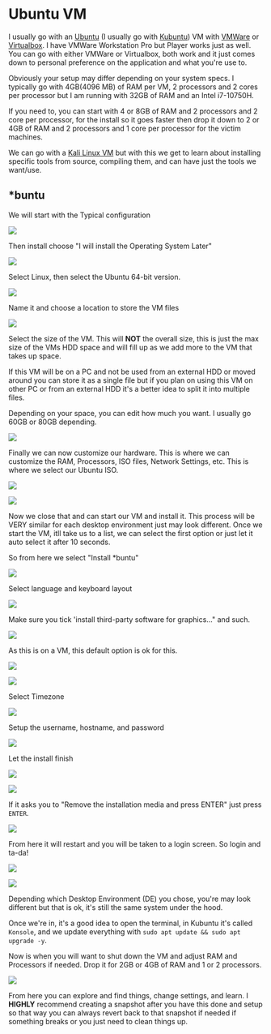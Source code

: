 # Ubuntu VM

I usually go with an [Ubuntu](https://ubuntu.com/) (I usually go with [Kubuntu](https://kubuntu.org/)) VM with [VMWare](https://customerconnect.vmware.com/en/downloads/details?downloadGroup=WKST-PLAYER-1623-NEW\&productId=1039\&rPId=85399) or [Virtualbox](https://www.virtualbox.org/). I have VMWare Workstation Pro but Player works just as well. You can go with either VMWare or Virtualbox, both work and it just comes down to personal preference on the application and what you're use to.

Obviously your setup may differ depending on your system specs. I typically go with 4GB(4096 MB) of RAM per VM, 2 processors and 2 cores per processor but I am running with 32GB of RAM and an Intel i7-10750H.

If you need to, you can start with 4 or 8GB of RAM and 2 processors and 2 core per processor, for the install so it goes faster then drop it down to 2 or 4GB of RAM and 2 processors and 1 core per processor for the victim machines.

We can go with a [Kali Linux VM](https://www.kali.org/get-kali/) but with this we get to learn about installing specific tools from source, compiling them, and can have just the tools we want/use.&#x20;

## \*buntu

We will start with the Typical configuration

![](<../../../.gitbook/assets/image (254).png>)

Then install choose "I will install the Operating System Later"

![](<../../../.gitbook/assets/image (2) (1).png>)

Select Linux, then select the Ubuntu 64-bit version.

![](<../../../.gitbook/assets/image (11) (1).png>)

Name it and choose a location to store the VM files

![](<../../../.gitbook/assets/image (398).png>)

Select the size of the VM. This will **NOT** the overall size, this is just the max size of the VMs HDD space and will fill up as we add more to the VM that takes up space.

If this VM will be on a PC and not be used from an external HDD or moved around you can store it as a single file but if you plan on using this VM on other PC or from an external HDD it's a better idea to split it into multiple files.

Depending on your space, you can edit how much you want. I usually go 60GB or 80GB depending.

![](<../../../.gitbook/assets/image (400).png>)

Finally we can now customize our hardware. This is where we can customize the RAM, Processors, ISO files, Network Settings, etc. This is where we select our Ubuntu ISO.

![](<../../../.gitbook/assets/image (273).png>)

![](<../../../.gitbook/assets/image (262).png>)

Now we close that and can start our VM and install it. This process will be VERY similar for each desktop environment just may look different. Once we start the VM, itll take us to a list, we can select the first option or just let it auto select it after 10 seconds.

So from here we select "Install \*buntu"

![](<../../../.gitbook/assets/image (401).png>)

Select language and keyboard layout

![](<../../../.gitbook/assets/image (270).png>)

Make sure you tick 'install third-party software for graphics..." and such.&#x20;

![](<../../../.gitbook/assets/image (453).png>)

As this is on a VM, this default option is ok for this.

![](<../../../.gitbook/assets/image (9) (3).png>)

![](<../../../.gitbook/assets/image (275).png>)

Select Timezone

![](<../../../.gitbook/assets/image (19) (1).png>)

Setup the username, hostname, and password

![](<../../../.gitbook/assets/image (408).png>)

Let the install finish

![](<../../../.gitbook/assets/image (267).png>)

![](<../../../.gitbook/assets/image (26) (1).png>)

If it asks you to "Remove the installation media and press ENTER" just press `ENTER`.

![](<../../../.gitbook/assets/image (260).png>)

From here it will restart and you will be taken to a login screen. So login and ta-da!

![](<../../../.gitbook/assets/image (257).png>)

![](<../../../.gitbook/assets/image (12) (1).png>)

Depending which Desktop Environment (DE) you chose, you're may look different but that is ok, it's still the same system under the hood.

Once we're in, it's a good idea to open the terminal, in Kubuntu it's called `Konsole`, and we update everything with `sudo apt update && sudo apt upgrade -y`.

Now is when you will want to shut down the VM and adjust RAM and Processors if needed. Drop it for 2GB or 4GB of RAM and 1 or 2 processors.

![](<../../../.gitbook/assets/image (329).png>)

From here you can explore and find things, change settings, and learn. I **HIGHLY** recommend creating a snapshot after you have this done and setup so that way you can always revert back to that snapshot if needed if something breaks or you just need to clean things up.
